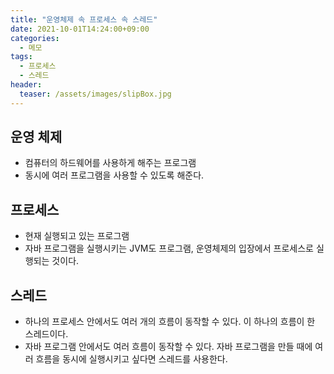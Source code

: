 ```yaml
---
title: "운영체제 속 프로세스 속 스레드"
date: 2021-10-01T14:24:00+09:00
categories:
  - 메모
tags:
  - 프로세스
  - 스레드
header:
  teaser: /assets/images/slipBox.jpg
---
```


## 운영 체제
- 컴퓨터의 하드웨어를 사용하게 해주는 프로그램
- 동시에 여러 프로그램을 사용할 수 있도록 해준다.

## 프로세스
- 현재 실행되고 있는 프로그램
- 자바 프로그램을 실행시키는 JVM도 프로그램, 운영체제의 입장에서 프로세스로 실행되는 것이다.

## 스레드
- 하나의 프로세스 안에서도 여러 개의 흐름이 동작할 수 있다. 이 하나의 흐름이 한 스레드이다. 
- 자바 프로그램 안에서도 여러 흐름이 동작할 수 있다. 자바 프로그램을 만들 때에 여러 흐름을 동시에 실행시키고 싶다면 스레드를 사용한다. 